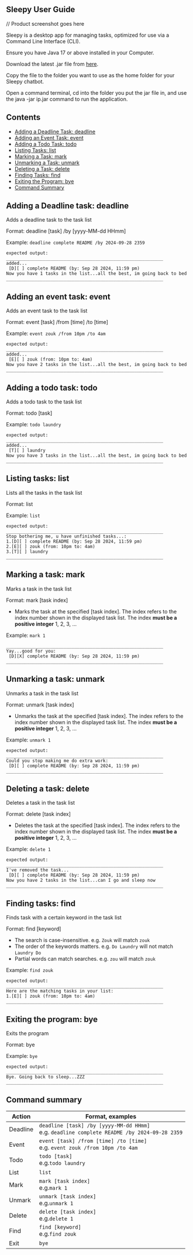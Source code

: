 ## Sleepy User Guide

// Product screenshot goes here

Sleepy is a desktop app for managing tasks, optimized for use via a Command Line Interface (CLI).

Ensure you have Java 17 or above installed in your Computer.

Download the latest .jar file from [here](https://github.com/parasytezz/ip/releases).

Copy the file to the folder you want to use as the home folder for your Sleepy chatbot.

Open a command terminal, cd into the folder you put the jar file in, and use the java -jar ip.jar command to run the application.

## Contents
- [Adding a Deadline Task: deadline](#adding-a-deadline-task-deadline)
- [Adding an Event Task: event](#adding-an-event-task-event)
- [Adding a Todo Task: todo](#adding-a-todo-task-todo)
- [Listing Tasks: list](#listing-tasks-list)
- [Marking a Task: mark](#marking-a-task-mark)
- [Unmarking a Task: unmark](#unmarking-a-task-unmark)
- [Deleting a Task: delete](#deleting-a-task-delete)
- [Finding Tasks: find](#finding-tasks-find)
- [Exiting the Program: bye](#exiting-the-program-bye)
- [Command Summary](#command-summary)

## Adding a Deadline task: deadline

Adds a deadline task to the task list

Format: deadline [task] /by [yyyy-MM-dd HHmm]

Example: `deadline complete README /by 2024-09-28 2359`

```
expected output:
____________________________________________________________
added...
 [D][ ] complete README (by: Sep 28 2024, 11:59 pm)
Now you have 1 tasks in the list...all the best, im going back to bed
____________________________________________________________
```

## Adding an event task: event

Adds an event task to the task list

Format: event [task] /from [time] /to [time]

Example: `event zouk /from 10pm /to 4am`

```
expected output:
____________________________________________________________
added...
 [E][ ] zouk (from: 10pm to: 4am)
Now you have 2 tasks in the list...all the best, im going back to bed
____________________________________________________________
```
## Adding a todo task: todo

Adds a todo task to the task list

Format: todo [task]

Example: `todo laundry`

```
expected output:
____________________________________________________________
added...
 [T][ ] laundry
Now you have 3 tasks in the list...all the best, im going back to bed
____________________________________________________________
```
## Listing tasks: list

Lists all the tasks in the task list

Format: list

Example: `list`

```
expected output:
____________________________________________________________
Stop bothering me, u have unfinished tasks...:
1.[D][ ] complete README (by: Sep 28 2024, 11:59 pm)
2.[E][ ] zouk (from: 10pm to: 4am)
3.[T][ ] laundry
____________________________________________________________
```
## Marking a task: mark

Marks a task in the task list

Format: mark [task index]

- Marks the task at the specified [task index]. The index refers to the index number shown in the displayed task list. The index **must be a positive integer** 1, 2, 3, ...

Example: `mark 1`

```
____________________________________________________________
Yay...good for you:
 [D][X] complete README (by: Sep 28 2024, 11:59 pm)
____________________________________________________________
```
## Unmarking a task: unmark

Unmarks a task in the task list

Format: unmark [task index]

- Unmarks the task at the specified [task index]. The index refers to the index number shown in the displayed task list. The index **must be a positive integer** 1, 2, 3, ...

Example: `unmark 1`

```
expected output:
____________________________________________________________
Could you stop making me do extra work:
 [D][ ] complete README (by: Sep 28 2024, 11:59 pm)
____________________________________________________________
```
## Deleting a task: delete

Deletes a task in the task list

Format: delete [task index]

- Deletes the task at the specified [task index]. The index refers to the index number shown in the displayed task list. The index **must be a positive integer** 1, 2, 3, ...

Example: `delete 1`

```
expected output:
____________________________________________________________
I've removed the task...
 [D][ ] complete README (by: Sep 28 2024, 11:59 pm)
Now you have 2 tasks in the list...can I go and sleep now
____________________________________________________________
```
## Finding tasks: find

Finds task with a certain keyword in the task list

Format: find [keyword]

- The search is case-insensitive. e.g. `Zouk` will match `zouk`
- The order of the keywords matters. e.g. `Do Laundry` will not match `Laundry Do`
- Partial words can match searches. e.g. `zou` will match `zouk`


Example: `find zouk`

```
expected output:
____________________________________________________________
Here are the matching tasks in your list:
1.[E][ ] zouk (from: 10pm to: 4am)
____________________________________________________________
```
## Exiting the program: bye

Exits the program

Format: bye

Example: `bye`

```
expected output:
____________________________________________________________
Bye. Going back to sleep...ZZZ
____________________________________________________________
```
## Command summary

| Action   | Format, examples                                                                                |
|----------|-------------------------------------------------------------------------------------------------|
| Deadline | `deadline [task] /by [yyyy-MM-dd HHmm]`<br/>e.g. `deadline complete README /by 2024-09-28 2359` |
| Event    | `event [task] /from [time] /to [time]`<br/>e.g. `event zouk /from 10pm /to 4am`                 |
| Todo     | `todo [task]` <br/>e.g.`todo laundry`                                                           |
| List     | `list`                                                                                          |
| Mark     | `mark [task index]`<br/>e.g.`mark 1`                                                            |
| Unmark   | `unmark [task index]`<br/>e.g.`unmark 1`                                                        |
| Delete   | `delete [task index]`<br/>e.g.`delete 1`                                                        |
| Find     | `find [keyword]`<br/>e.g.`find zouk`                                                            |
| Exit     | `bye`                                                                                           |
 
